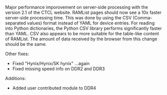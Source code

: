 Major performance imporovement on server-side processing with the version 2.1 of the CTCL website. RAMList pages should now see a 10x faster server-side processing time. This was done by using the CSV (Comma-separated values) format instead of YAML for device entries. For reading into Python dictionaries, the Python CSV library performs significantly faster than YAML. CSV also appears to be more suitable for the table-like content of RAMList. The amount of data received by the browser from this change should be the same.

Other fixes:

- Fixed "Hynix/Hynix/SK hynix" ...again
- Fixed missing speed info on DDR2 and DDR3

Additions:

- Added user contributed module to DDR4
